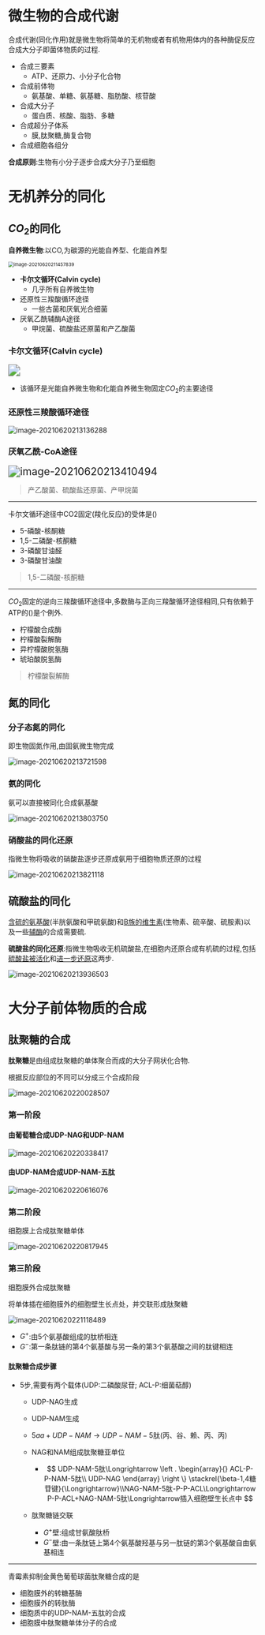# 微生物的合成代谢

合成代谢(同化作用)就是微生物将简单的无机物或者有机物用体内的各种酶促反应合成大分子即菌体物质的过程.

+   合成三要素
    +   ATP、还原力、小分子化合物
+   合成前体物
    +   氨基酸、单糖、氨基糖、脂肪酸、核苷酸
+   合成大分子
    +   蛋白质、核酸、脂肪、多糖
+   合成超分子体系
    +   膜,肽聚糖,酶复合物
+   合成细胞各组分

**合成原则**:生物有小分子逐步合成大分子乃至细胞

# 无机养分的同化

## $CO_2$的同化

**自养微生物**:以CO,为碳源的光能自养型、化能自养型

<img src="image/image-20210620211457839.png" alt="image-20210620211457839" style="zoom:67%;" />

+   **卡尔文循环(Calvin cycle)**
    +   几乎所有自养微生物
+   还原性三羧酸循环途径
    +   一些古菌和厌氧光合细菌
+   厌氧乙酰辅酶A途径
    +   甲烷菌、硫酸盐还原菌和产乙酸菌

### 卡尔文循环(Calvin cycle)

<img src="image/Calvin.png" style="zoom:150%;" />

+   该循环是光能自养微生物和化能自养微生物固定$CO_2$的主要途径

### 还原性三羧酸循环途径

![image-20210620213136288](image/image-20210620213136288.png)

### 厌氧乙酰-CoA途径

<img src="image/image-20210620213410494.png" alt="image-20210620213410494" style="zoom: 150%;" />

>   产乙酸菌、硫酸盐还原菌、产甲烷菌

---

卡尔文循环途径中CO2固定(羧化反应)的受体是()

+   5-磷酸-核酮糖
+   1,5-二磷酸-核酮糖
+   3-磷酸甘油醛
+   3-磷酸甘油酸

>   1,5-二磷酸-核酮糖

---

$CO_2$固定的逆向三羧酸循环途径中,多数酶与正向三羧酸循环途径相同,只有依赖于ATP的()是个例外.

+   柠檬酸合成酶
+   柠檬酸裂解酶
+   异柠檬酸脱氢酶
+   琥珀酸脱氢酶

>   柠檬酸裂解酶

## 氮的同化

### 分子态氮的同化

即生物固氮作用,由固氨微生物完成

![image-20210620213721598](image/image-20210620213721598.png)

### 氨的同化

氨可以直接被同化合成氨基酸

![image-20210620213803750](image/image-20210620213803750.png)

### 硝酸盐的同化还原

指微生物将吸收的硝酸盐逐步还原成氨用于细胞物质还原的过程

![image-20210620213821118](image/image-20210620213821118.png)

## 硫酸盐的同化

<u>含硫的氨基酸</u>(半胱氨酸和甲硫氨酸)和<u>B族的维生素</u>(生物素、硫辛酸、硫胺素)以及一些<u>辅酶</u>的合成需要硫.

**硫酸盐的同化还原**:指微生物吸收无机硫酸盐,在细胞内还原合成有机硫的过程,包括<u>硫酸盐被活化</u>和<u>进一步还原</u>这两步.

![image-20210620213936503](image/image-20210620213936503.png)

# 大分子前体物质的合成

## 肽聚糖的合成

**肽聚糖**是由组成肽聚糖的单体聚合而成的大分子网状化合物.



根据反应部位的不同可以分成三个合成阶段

![image-20210620220028507](image/image-20210620220028507.png)

### 第一阶段

#### 由葡萄糖合成UDP-NAG和UDP-NAM

![image-20210620220338417](image/image-20210620220338417.png)

#### 由UDP-NAM合成UDP-NAM-五肽

![image-20210620220616076](image/image-20210620220616076.png)

### 第二阶段

细胞膜上合成肽聚糖单体

![image-20210620220817945](image/image-20210620220817945.png)

### 第三阶段

细胞膜外合成肽聚糖

将单体插在细胞膜外的细胞壁生长点处，并交联形成肽聚糖

![image-20210620221118489](image/image-20210620221118489.png)

+   $G^+$:由5个氨基酸组成的肽桥相连
+   $G^-$:第一条肽链的第4个氨基酸与另一条的第3个氨基酸之间的肽键相连

#### 肽聚糖合成步骤

+   5步,需要有两个载体(UDP:二磷酸尿苷; ACL-P:细菌萜醇)

    +   UDP-NAG生成

    +   UDP-NAM生成

    +   $5aa+ UDP-NAM\to UDP-NAM-5$肽(丙、谷、赖、丙、丙)

    +   NAG和NAM组成肽聚糖亚单位

        +   $$
            UDP-NAM-5肽\Longrightarrow 
            \left .
            	\begin{array}{}
            		ACL-P-P-NAM-5肽\\
            		UDP-NAG
            	\end{array}
            \right \}
            \stackrel{\beta-1,4糖苷键}{\Longrightarrow}\\NAG-NAM-5肽-P-P-ACL\Longrightarrow P-P-ACL+NAG-NAM-5肽\Longrightarrow插入细胞壁生长点中
            $$

    +   肽聚糖链交联
        +   $G^+$壁:组成甘氨酸肽桥
        +   $G^-$壁:由一条肽链上第4个氨基酸羟基与另一肽链的第3个氨基酸自由氨基相连

    

---

青霉素抑制金黄色葡萄球菌肽聚糖合成的是

+   细胞膜外的转糖基酶
+   细胞膜外的转肽酶
+   细胞质中的UDP-NAM-五肽的合成
+   细胞膜中肽聚糖单体分子的合成

